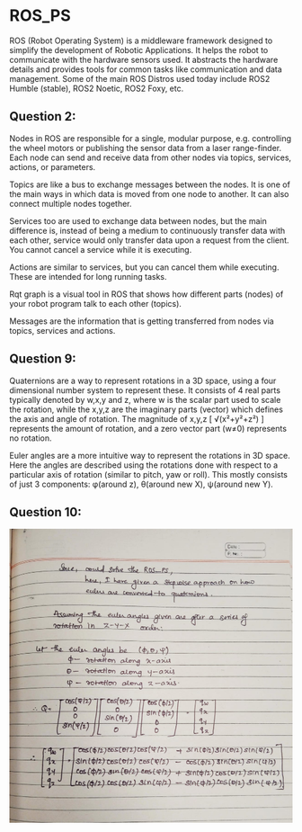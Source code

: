 # ROS_PS
ROS (Robot Operating System) is a middleware framework designed to simplify the development of Robotic Applications. It helps the robot to communicate with the hardware sensors used. It abstracts the hardware details and provides tools for common tasks like communication and data management. Some of the main ROS Distros used today include ROS2 Humble (stable), ROS2 Noetic, ROS2 Foxy, etc.

## Question 2:
Nodes in ROS are responsible for a single, modular purpose, e.g. controlling the wheel motors or publishing the sensor data from a laser range-finder. Each node can send and receive data from other nodes via topics, services, actions, or parameters. 

Topics are like a bus to exchange messages between the nodes. It is one of the main ways in which data is moved from one node to another. It can also connect multiple nodes together.

Services too are used  to exchange data between nodes, but the main difference is, instead of being a medium to continuously transfer data with each other, service would only transfer data upon a request from the client. You cannot cancel a service while it is executing.

Actions are similar to services, but you can cancel them while executing. These are intended for long running tasks.
	
Rqt graph is a visual tool in ROS that shows how different parts (nodes) of your robot program talk to each other (topics).

Messages are the information that is getting transferred from nodes via topics, services and actions.

## Question 9:
Quaternions are a way to represent rotations in a 3D space, using a four dimensional number system to represent these. It consists of 4 real parts typically denoted by w,x,y and z, where w is the scalar part used to scale the rotation, while the x,y,z are the imaginary parts (vector) which defines the axis and angle of rotation. The magnitude of x,y,z [ √(x²+y²+z²) ] represents the amount of rotation, and a zero vector part (w≠0) represents no rotation.

Euler angles are a more intuitive way to represent the rotations in 3D space. Here the angles are described using the rotations done with respect to a particular axis of rotation (similar to pitch, yaw or roll). This mostly consists of just 3 components: φ(around z), θ(around new X), ψ(around new Y).

## Question 10:
![Quaternions_Transformation](assets/file2.jpg)

